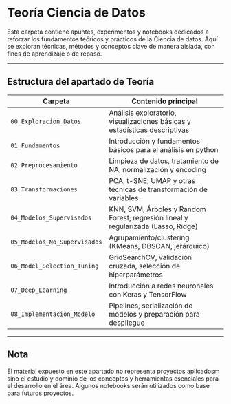 # Teoría Ciencia de Datos

Esta carpeta contiene apuntes, experimentos y notebooks dedicados a reforzar los fundamentos teóricos y prácticos de la Ciencia de datos. Aquí se exploran técnicas, métodos y conceptos clave de manera aislada, con fines de aprendizaje o de repaso.

---

## Estructura del apartado de Teoría 

| Carpeta                         | Contenido principal                                                                 |
|---------------------------------|-------------------------------------------------------------------------------------|
| `00_Exploracion_Datos`          | Análisis exploratorio, visualizaciones básicas y estadísticas descriptivas          |
| `01_Fundamentos`                | Introducción y fundamentos básicos para el análisis en python                       |
| `02_Preprocesamiento`           | Limpieza de datos, tratamiento de NA, normalización y encoding                      |
| `03_Transformaciones`           | PCA, t-SNE, UMAP y otras técnicas de transformación de variables                    |
| `04_Modelos_Supervisados`       | KNN, SVM, Árboles y Random Forest; regresión lineal y regularizada (Lasso, Ridge)   |
| `05_Modelos_No_Supervisados`    | Agrupamiento/clustering (KMeans, DBSCAN, jerárquico)                                |
| `06_Model_Selection_Tuning`     | GridSearchCV, validación cruzada, selección de hiperparámetros                      |
| `07_Deep_Learning`              | Introducción a redes neuronales con Keras y TensorFlow                              |
| `08_Implementacion_Modelo`      | Pipelines, serialización de modelos y preparación para despliegue                   |

---

## Nota

El material expuesto en este apartado no representa proyectos aplicadosm sino el estudio y dominio de los conceptos y herramientas esenciales para el desarrollo en el área. Algunos notebooks serán utilizados como base para futuros proyectos.

